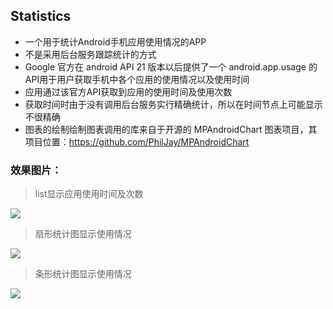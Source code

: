 ## Statistics
- 一个用于统计Android手机应用使用情况的APP
- 不是采用后台服务跟踪统计的方式
- Google 官方在 android API 21 版本以后提供了一个 android.app.usage 的 API用于用户获取手机中各个应用的使用情况以及使用时间
- 应用通过该官方API获取到应用的使用时间及使用次数
- 获取时间时由于没有调用后台服务实行精确统计，所以在时间节点上可能显示不很精确
- 图表的绘制绘制图表调用的库来自于开源的 MPAndroidChart 图表项目，其项目位置：<https://github.com/PhilJay/MPAndroidChart>

### 效果图片：

> list显示应用使用时间及次数

![](https://github.com/TaiyouDong/Statistics/blob/master/picture/list.png)
  
> 扇形统计图显示使用情况

![](https://github.com/TaiyouDong/Statistics/blob/master/picture/chart1.png)
  
> 条形统计图显示使用情况

![](https://github.com/TaiyouDong/Statistics/blob/master/picture/chart2.png)
